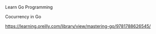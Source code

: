 Learn Go Programming

Cocurrency in Go

https://learning.oreilly.com/library/view/mastering-go/9781788626545/

